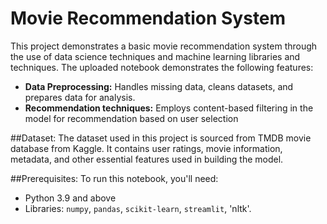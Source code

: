 # Movie Recommendation System
This project demonstrates a basic movie recommendation system through the use of data science techniques and machine learning libraries and techniques.
The uploaded notebook demonstrates the following features:
- **Data Preprocessing:** Handles missing data, cleans datasets, and prepares data for analysis.
- **Recommendation techniques:** Employs content-based filtering in the model for recommendation based on user selection

##Dataset:
The dataset used in this project is sourced from TMDB movie database from Kaggle. It contains user ratings, movie information, metadata, and other essential features used in building the model.

##Prerequisites:
To run this notebook, you'll need:  
- Python 3.9 and above  
- Libraries: `numpy`, `pandas`, `scikit-learn`, `streamlit`, 'nltk'. 
